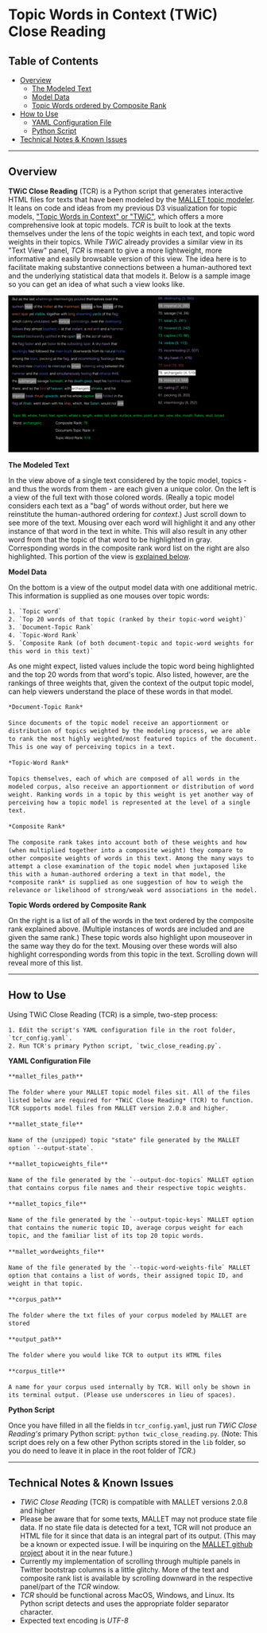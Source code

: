 
# Topic Words in Context (TWiC) Close Reading

## Table of Contents


* [Overview](#overview)
  * [The Modeled Text](#modeled_text)
  * [Model Data](#model_data)
  * [Topic Words ordered by Composite Rank](#topicwords_orderedby_comprank)  
* [How to Use](#how_to_use)
  * [YAML Configuration File](yaml_config_file)
  * [Python Script](python_script)
* [Technical Notes & Known Issues](#known_issues)

---

<a name="overview">

</a>

## Overview

  **TWiC Close Reading** (TCR) is a Python script that generates interactive HTML files for texts that have been modeled by the [MALLET topic modeler](http://mallet.cs.umass.edu/). It leans on code and ideas from my previous D3 visualization for topic models, ["Topic Words in Context" or "TWiC"](https://github.com/jarmoza/twic), which offers a more comprehensive look at topic models. *TCR* is built to look at the texts themselves under the lens of the topic weights in each text, and topic word weights in their topics. While *TWiC* already provides a similar view in its "Text View" panel, *TCR* is meant to give a more lightweight, more informative and easily browsable version of this view. The idea here is to facilitate making substantive connections between a human-authored text and the underlying statistical data that models it. Below is a sample image so you can get an idea of what such a view looks like.

  ![TCR Example Image](images/tcr_example_image.png)

  <a name="modeled_text">

  </a>  

  **The Modeled Text**

  In the view above of a single text considered by the topic model, topics - and thus the words from them - are each given a unique color. On the left is a view of the full text with those colored words. (Really a topic model considers each text as a "bag" of words without order, but here we reinstitute the human-authored ordering for *context*.) Just scroll down to see more of the text. Mousing over each word will highlight it and any other instance of that word in the text in white. This will also result in any other word from that the topic of that word to be highlighted in gray. Corresponding words in the composite rank word list on the right are also highlighted. This portion of the view is [explained below](#topicwords_orderedby_comprank).

  <a name="model_data">

  </a>  

  **Model Data**

  On the bottom is a view of the output model data with one additional metric. This information is supplied as one mouses over topic words: 

    1. `Topic word`
    2. `Top 20 words of that topic (ranked by their topic-word weight)`
    3. `Document-Topic Rank`
    4. `Topic-Word Rank`
    5. `Composite Rank (of both document-topic and topic-word weights for this word in this text)`

  As one might expect, listed values include the topic word being highlighted and the top 20 words from that word's topic. Also listed, however, are the rankings of three weights that, given the context of the output topic model, can help viewers understand the place of these words in that model.

    *Document-Topic Rank*

    Since documents of the topic model receive an apportionment or distribution of topics weighted by the modeling process, we are able to rank the most highly weighted/most featured topics of the document. This is one way of perceiving topics in a text.

    *Topic-Word Rank*

    Topics themselves, each of which are composed of all words in the modeled corpus, also receive an apportionment or distribution of word weight. Ranking words in a topic by this weight is yet another way of perceiving how a topic model is represented at the level of a single text.

    *Composite Rank*

    The composite rank takes into account both of these weights and how (when multiplied together into a composite weight) they compare to other composite weights of words in this text. Among the many ways to attempt a close examination of the topic model when juxtaposed like this with a human-authored ordering a text in that model, the *composite rank* is supplied as one suggestion of how to weigh the relevance or likelihood of strong/weak word associations in the model.

  <a name="topicwords_orderedby_comprank">

  </a>  

  **Topic Words ordered by Composite Rank**

  On the right is a list of all of the words in the text ordered by the composite rank explained above. (Multiple instances of words are included and are given the same rank.) These topic words also highlight upon mouseover in the same way they do for the text. Mousing over these words will also highlight corresponding words from this topic in the text. Scrolling down will reveal more of this list. 

---

<a name="how_to_use">

</a>

## How to Use

  Using TWiC Close Reading (TCR) is a simple, two-step process:

    1. Edit the script's YAML configuration file in the root folder, `tcr_config.yaml`.
    2. Run TCR's primary Python script, `twic_close_reading.py`. 

  <a name="yaml_config_file">

  </a>  

  **YAML Configuration File**

    **mallet_files_path**

    The folder where your MALLET topic model files sit. All of the files listed below are required for *TWiC Close Reading* (TCR) to function. TCR supports model files from MALLET version 2.0.8 and higher.

    **mallet_state_file**

    Name of the (unzipped) topic "state" file generated by the MALLET option `--output-state`.

    **mallet_topicweights_file**

    Name of the file generated by the `--output-doc-topics` MALLET option that contains corpus file names and their respective topic weights.

    **mallet_topics_file**

    Name of the file generated by the `--output-topic-keys` MALLET option that contains the numeric topic ID, average corpus weight for each topic, and the familiar list of its top 20 topic words.

    **mallet_wordweights_file**

    Name of the file generated by the `--topic-word-weights-file` MALLET option that contains a list of words, their assigned topic ID, and weight in that topic.

    **corpus_path**

    The folder where the txt files of your corpus modeled by MALLET are stored

    **output_path**

    The folder where you would like TCR to output its HTML files

    **corpus_title**

    A name for your corpus used internally by TCR. Will only be shown in its terminal output. (Please use underscores in lieu of spaces).

  <a name="python_script">

  </a>  

  **Python Script**

  Once you have filled in all the fields in `tcr_config.yaml`, just run *TWiC Close Reading's* primary Python script: `python twic_close_reading.py`. (Note: This script does rely on a few other Python scripts stored in the `lib` folder, so you do need to leave it in place in the root folder of *TCR*.)

---

<a name="known_issues">

</a>

## Technical Notes & Known Issues

  * *TWiC Close Reading* (TCR) is compatible with MALLET versions 2.0.8 and higher
  * Please be aware that for some texts, MALLET may not produce state file data. If no state file data is detected for a text, TCR will not produce an HTML file for it since that data is an integral part of its output. (This may be a known or expected issue. I will be inquiring on the [MALLET github project](https://github.com/mimno/Mallet) about it in the near future.)
  * Currently my implementation of scrolling through multiple panels in Twitter bootstrap columns is a little glitchy. More of the text and composite rank list is available by scrolling downward in the respective panel/part of the *TCR* window.
  * *TCR* should be functional across MacOS, Windows, and Linux. Its Python script detects and uses the appropriate folder separator character.
  * Expected text encoding is *UTF-8*